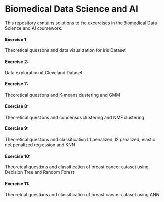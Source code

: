 # Biomedical Data Science and AI

This repository contains solutions to the excercises in the Biomedical Data Science and AI coursework.

#### Exercise 1: 
Theoretical questions and data visualization for Iris Dataset

#### Exercise 2: 
Data exploration of Cleveland Dataset

#### Exercise 7: 
Theoretical questions and K-means clustering and GMM

#### Exercise 8: 
Theoretical questions and concensus clustering and NMF clustering

#### Exercise 9: 
Theoretical questions and classification L1 penalized, l2 penalized, elastic net penalized regression and KNN

#### Exercise 10: 
Theoretcal questions and classification of breast cancer dataset using Decision Tree and Random Forest

#### Exercise 11: 
Theoretcal questions and classification of breast cancer dataset using ANN
